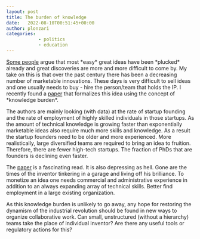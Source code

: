 ```yaml
---
layout: post
title: The burden of knowledge
date:   2022-08-10T00:51:45+00:00
author: plonzari
categories: 
            - politics
            - education
---
```

<a href="https://astralcodexten.substack.com/p/the-low-hanging-fruit-argument-models"> 
 Some people</a> argue that most *easy* great ideas have been *plucked* already and great discoveries 
are more and more difficult to come by. My take on this is that over the past century there has been a 
decreasing number of marketable innovations. These days is very difficult to sell ideas and one usually
needs to buy - hire the person/team that holds the IP. I recently found a <a href="https://www.nber.org/system/files/working_papers/w27787/w27787.pdf"> 
 paper</a> that formalizes this idea using the concept of *knowledge burden*.
<!--more-->

The authors are mainly looking (with data) at the rate of startup founding and the rate of employment of 
highly skilled individuals in those startups. As the amount of technical knowledge is growing faster than 
exponentially marketable ideas also require much more skills and knowledge. As a result the startup founders need to be 
older and more experienced. More realistically, large diversified teams are required to bring an idea to 
fruition. Therefore, there are fewer high-tech startups. The fraction of PhDs that are founders is 
declining even faster.

The <a href="https://www.nber.org/system/files/working_papers/w27787/w27787.pdf"> paper</a> is a fascinating 
read. It is also depressing as hell. Gone are the times of the inventor tinkering in a garage and living off 
his brilliance. To monetize an idea one needs commercial and administrative experience in addition to an always
expanding array of technical skills. Better find employment in a large existing organization.

As this knowledge burden is unlikely to go away, any hope for restoring the dynamism of the industrial 
revolution should be found in new ways to organize collaborative work. Can small, unstructured 
(without a hierarchy) teams take the place of individual inventor? Are there any useful tools or 
regulatory actions for this?


